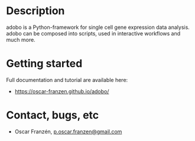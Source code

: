 # Description
adobo is a Python-framework for single cell gene expression data analysis. adobo can be composed into scripts, used in interactive workflows and much more.

# Getting started
Full documentation and tutorial are available here:
* https://oscar-franzen.github.io/adobo/

# Contact, bugs, etc
* Oscar Franzén, <p.oscar.franzen@gmail.com>
